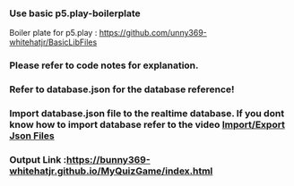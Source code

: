 
### Use basic p5.play-boilerplate
Boiler plate for p5.play : https://github.com/unny369-whitehatjr/BasicLibFiles

### Please refer to code notes for explanation.
### Refer to database.json for the database reference!

### Import database.json file to the realtime database. If you dont know how to import database refer to the video <a href="https://www.youtube.com/watch?v=YL9j4-kjPoA&ab_channel=DroidpediaAcademy"> Import/Export Json Files</a> 

### Output Link :https://bunny369-whitehatjr.github.io/MyQuizGame/index.html
